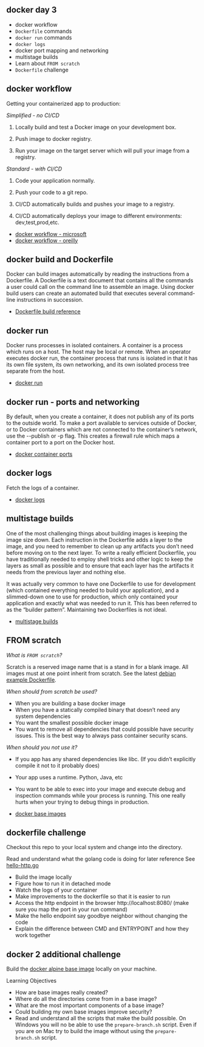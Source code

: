 docker day 3
------------

* docker workflow
* `Dockerfile` commands
* `docker run` commands
* `docker logs`
* docker port mapping and networking
* multistage builds
* Learn about `FROM scratch`
* `Dockerfile` challenge


docker workflow
---------------

Getting your containerized app to production:

*Simplified - no CI/CD*

1. Locally build and test a Docker image on your development box.

2. Push image to docker registry.

3. Run your image on the target server which will pull your image from a registry. 

*Standard - with CI/CD*

1. Code your application normally.

2. Push your code to a git repo.

3. CI/CD automatically builds and pushes your image to a registry.

4. CI/CD automatically deploys your image to different environments: dev,test,prod,etc.

* [docker workflow - microsoft](https://docs.microsoft.com/en-us/dotnet/architecture/microservices/docker-application-development-process/docker-app-development-workflow)
* [docker workflow - oreilly](https://www.oreilly.com/content/docker-in-production/)

docker build and Dockerfile
---------------------------

Docker can build images automatically by reading the instructions from a Dockerfile. A Dockerfile is a text document that contains all the commands a user could call on the command line to assemble an image. Using docker build users can create an automated build that executes several command-line instructions in succession.

* [Dockerfile build reference](https://docs.docker.com/engine/reference/builder/)

docker run
----------

Docker runs processes in isolated containers. A container is a process which runs on a host. The host may be local or remote. When an operator executes docker run, the container process that runs is isolated in that it has its own file system, its own networking, and its own isolated process tree separate from the host.

* [docker run](https://docs.docker.com/engine/reference/run/)

docker run - ports and networking
---------------------------------

By default, when you create a container, it does not publish any of its ports to the outside world. To make a port available to services outside of Docker, or
to Docker containers which are not connected to the container’s network, use the --publish or -p flag. This creates a firewall rule which maps a container
port to a port on the Docker host. 

* [docker container ports](https://docs.docker.com/config/containers/container-networking/)

docker logs
-----------

Fetch the logs of a container.

* [docker logs](https://docs.docker.com/engine/reference/commandline/logs/)


multistage builds
-----------------

One of the most challenging things about building images is keeping the image size down. Each instruction in the Dockerfile adds a layer to the image, and you need to remember to clean up any artifacts you don’t need before moving on to the next layer. To write a really efficient Dockerfile, you have traditionally needed to employ shell tricks and other logic to keep the layers as small as possible and to ensure that each layer has the artifacts it needs from the previous layer and nothing else.

It was actually very common to have one Dockerfile to use for development (which contained everything needed to build your application), and a slimmed-down one to use for production, which only contained your application and exactly what was needed to run it. This has been referred to as the “builder pattern”. Maintaining two Dockerfiles is not ideal.

* [multistage builds](https://docs.docker.com/develop/develop-images/multistage-build/)

FROM scratch
------------

*What is `FROM scratch`?*

Scratch is a reserved image name that is a stand in for a blank image.
All images must at one point inherit from scratch. See the latest [debian example Dockerfile](https://github.com/debuerreotype/docker-debian-artifacts/blob/3503997cf522377bc4e4967c7f0fcbcb18c69fc8/bullseye/Dockerfile).

*When should from scratch be used?*

* When you are building a base docker image
* When you have a statically compiled binary that doesn’t need any system dependencies
* You want the smallest possible docker image
* You want to remove all dependencies that could possible have security issues. This is the best way to always pass container security scans.

*When should you not use it?*

* If you app has any shared dependencies like libc. (If you didn’t explicitly compile it not to it probably does)
* Your app uses a runtime. Python, Java, etc
* You want to be able to exec into your image and execute debug and inspection commands while your process is running. This one really hurts when your trying to debug things in production.

* [docker base images](https://docs.docker.com/develop/develop-images/baseimages/)

dockerfile challenge
--------------------

Checkout this repo to your local system and change into the directory.

Read and understand what the golang code is doing for later reference See [hello-http.go](hello-http.go)

* Build the image locally
* Figure how to run it in detached mode
* Watch the logs of your container
* Make improvements to the dockerfile so that it is easier to run
* Access the http endpoint in the browser http://localhost:8080/ (make sure you map the port in your run
command)
* Make the hello endpoint say goodbye neighbor without changing the code
* Explain the difference between CMD and ENTRYPOINT and how they work together

docker 2 additional challenge
-----------------------------

Build the [docker alpine base image](https://github.com/alpinelinux/docker-alpine) locally on your machine.

Learning Objectives
* How are base images really created?
* Where do all the directories come from in a base image?
* What are the most important components of a base image?
* Could building my own base images improve security?
* Read and understand all the scripts that make the build possible. On Windows you will no be able to use the `prepare-branch.sh` script. Even if you are on Mac try to build the image without using the `prepare-branch.sh` script.


